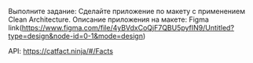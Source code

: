 Выполните задание:
Сделайте приложение по макету с применением Clean Architecture. Описание приложения на макете: Figma link(https://www.figma.com/file/4yBVdxCoQjF7QBU5pyfIN9/Untitled?type=design&node-id=0-1&mode=design)

API: https://catfact.ninja/#/Facts
